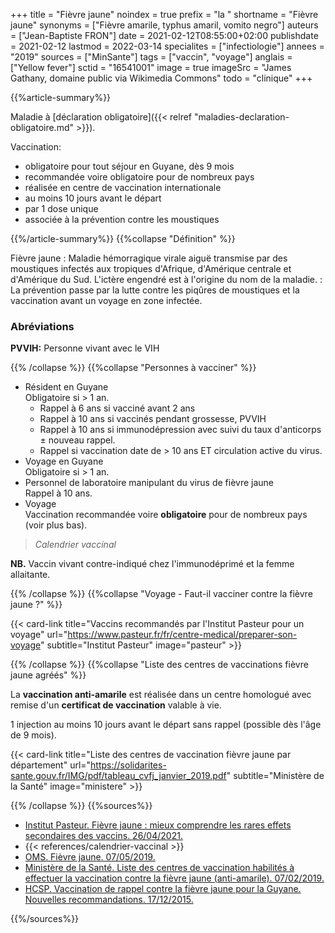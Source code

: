+++
title = "Fièvre jaune"
noindex = true
prefix = "la "
shortname = "Fièvre jaune"
synonyms = ["Fièvre amarile, typhus amaril, vomito negro"]
auteurs = ["Jean-Baptiste FRON"]
date = 2021-02-12T08:55:00+02:00
publishdate = 2021-02-12
lastmod = 2022-03-14
specialites = ["infectiologie"]
annees = "2019"
sources = ["MinSante"]
tags = ["vaccin", "voyage"]
anglais = ["Yellow fever"]
sctid = "16541001"
image = true
imageSrc = "James Gathany, domaine public via Wikimedia Commons"
todo = "clinique"
+++

{{%article-summary%}}

Maladie à [déclaration obligatoire]({{< relref "maladies-declaration-obligatoire.md" >}}).

Vaccination:

- obligatoire pour tout séjour en Guyane, dès 9 mois
- recommandée voire obligatoire pour de nombreux pays
- réalisée en centre de vaccination internationale
- au moins 10 jours avant le départ
- par 1 dose unique
- associée à la prévention contre les moustiques

{{%/article-summary%}}
{{%collapse "Définition" %}}

Fièvre jaune
: Maladie hémorragique virale aiguë transmise par des moustiques infectés aux tropiques d'Afrique, d'Amérique centrale et d'Amérique du Sud. L'ictère engendré est à l'origine du nom de la maladie.
: La prévention passe par la lutte contre les piqûres de moustiques et la vaccination avant un voyage en zone infectée.

### Abréviations

**PVVIH:** Personne vivant avec le VIH

{{% /collapse %}}
{{%collapse "Personnes à vacciner" %}}

- Résident en Guyane  
Obligatoire si > 1 an.
  - Rappel à 6 ans si vacciné avant 2 ans
  - Rappel à 10 ans si vaccinés pendant grossesse, PVVIH
  - Rappel à 10 ans si immunodépression avec suivi du taux d'anticorps ± nouveau rappel.
  - Rappel si vaccination date de > 10 ans ET circulation active du virus.
- Voyage en Guyane  
Obligatoire si > 1 an.
- Personnel de laboratoire manipulant du virus de fièvre jaune  
Rappel à 10 ans.
- Voyage  
Vaccination recommandée voire **obligatoire** pour de nombreux pays (voir plus bas).

> *Calendrier vaccinal*

**NB.** Vaccin vivant contre-indiqué chez l'immunodéprimé et la femme allaitante.

{{% /collapse %}}
{{%collapse "Voyage - Faut-il vacciner contre la fièvre jaune ?" %}}

{{< card-link title="Vaccins recommandés par l'Institut Pasteur pour un voyage" url="https://www.pasteur.fr/fr/centre-medical/preparer-son-voyage" subtitle="Institut Pasteur" image="pasteur" >}}

{{% /collapse %}}
{{%collapse "Liste des centres de vaccinations fièvre jaune agréés" %}}

La **vaccination anti-amarile** est réalisée dans un centre homologué avec remise d'un **certificat de vaccination** valable à vie.

1 injection au moins 10 jours avant le départ sans rappel (possible dès l'âge de 9 mois).

{{< card-link title="Liste des centres de vaccination fièvre jaune par département" url="https://solidarites-sante.gouv.fr/IMG/pdf/tableau_cvfj_janvier_2019.pdf" subtitle="Ministère de la Santé" image="ministere" >}}

{{% /collapse %}}
{{%sources%}}

- [Institut Pasteur. Fièvre jaune : mieux comprendre les rares effets secondaires des vaccins. 26/04/2021.](https://www.pasteur.fr/fr/journal-recherche/actualites/fievre-jaune-mieux-comprendre-rares-effets-secondaires-vaccins)
- {{< references/calendrier-vaccinal >}}
- [OMS. Fièvre jaune. 07/05/2019.](https://www.who.int/fr/news-room/fact-sheets/detail/yellow-fever)
- [Ministère de la Santé. Liste des centres de vaccination habilités à effectuer la vaccination contre la fièvre jaune (anti-amarile). 07/02/2019.](https://solidarites-sante.gouv.fr/prevention-en-sante/preserver-sa-sante/vaccination-fievre-jaune)
- [HCSP. Vaccination de rappel contre la fièvre jaune pour la Guyane. Nouvelles recommandations. 17/12/2015.](https://www.hcsp.fr/Explore.cgi/avisrapportsdomaine?clefr=531)

{{%/sources%}}
